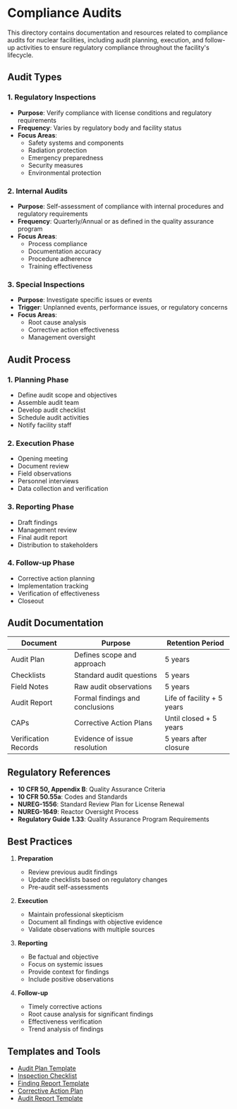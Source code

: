# Compliance Audits

This directory contains documentation and resources related to compliance audits for nuclear facilities, including audit planning, execution, and follow-up activities to ensure regulatory compliance throughout the facility's lifecycle.

## Audit Types

### 1. Regulatory Inspections
- **Purpose**: Verify compliance with license conditions and regulatory requirements
- **Frequency**: Varies by regulatory body and facility status
- **Focus Areas**:
  - Safety systems and components
  - Radiation protection
  - Emergency preparedness
  - Security measures
  - Environmental protection

### 2. Internal Audits
- **Purpose**: Self-assessment of compliance with internal procedures and regulatory requirements
- **Frequency**: Quarterly/Annual or as defined in the quality assurance program
- **Focus Areas**:
  - Process compliance
  - Documentation accuracy
  - Procedure adherence
  - Training effectiveness

### 3. Special Inspections
- **Purpose**: Investigate specific issues or events
- **Trigger**: Unplanned events, performance issues, or regulatory concerns
- **Focus Areas**:
  - Root cause analysis
  - Corrective action effectiveness
  - Management oversight

## Audit Process

### 1. Planning Phase
- Define audit scope and objectives
- Assemble audit team
- Develop audit checklist
- Schedule audit activities
- Notify facility staff

### 2. Execution Phase
- Opening meeting
- Document review
- Field observations
- Personnel interviews
- Data collection and verification

### 3. Reporting Phase
- Draft findings
- Management review
- Final audit report
- Distribution to stakeholders

### 4. Follow-up Phase
- Corrective action planning
- Implementation tracking
- Verification of effectiveness
- Closeout

## Audit Documentation

| Document | Purpose | Retention Period |
|----------|---------|-----------------|
| Audit Plan | Defines scope and approach | 5 years |
| Checklists | Standard audit questions | 5 years |
| Field Notes | Raw audit observations | 5 years |
| Audit Report | Formal findings and conclusions | Life of facility + 5 years |
| CAPs | Corrective Action Plans | Until closed + 5 years |
| Verification Records | Evidence of issue resolution | 5 years after closure |

## Regulatory References

- **10 CFR 50, Appendix B**: Quality Assurance Criteria
- **10 CFR 50.55a**: Codes and Standards
- **NUREG-1556**: Standard Review Plan for License Renewal
- **NUREG-1649**: Reactor Oversight Process
- **Regulatory Guide 1.33**: Quality Assurance Program Requirements

## Best Practices

1. **Preparation**
   - Review previous audit findings
   - Update checklists based on regulatory changes
   - Pre-audit self-assessments

2. **Execution**
   - Maintain professional skepticism
   - Document all findings with objective evidence
   - Validate observations with multiple sources

3. **Reporting**
   - Be factual and objective
   - Focus on systemic issues
   - Provide context for findings
   - Include positive observations

4. **Follow-up**
   - Timely corrective actions
   - Root cause analysis for significant findings
   - Effectiveness verification
   - Trend analysis of findings

## Templates and Tools

- [Audit Plan Template](templates/audit-plan-template.md)
- [Inspection Checklist](templates/inspection-checklist.md)
- [Finding Report Template](templates/finding-report.md)
- [Corrective Action Plan](templates/cap-template.md)
- [Audit Report Template](templates/audit-report.md)
